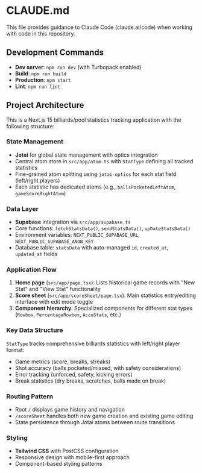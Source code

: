 # CLAUDE.md

This file provides guidance to Claude Code (claude.ai/code) when working with code in this repository.

## Development Commands

- **Dev server**: `npm run dev` (with Turbopack enabled)
- **Build**: `npm run build`
- **Production**: `npm start`
- **Lint**: `npm run lint`

## Project Architecture

This is a Next.js 15 billiards/pool statistics tracking application with the following structure:

### State Management
- **Jotai** for global state management with optics integration
- Central atom store in `src/app/atom.ts` with `StatType` defining all tracked statistics
- Fine-grained atom splitting using `jotai-optics` for each stat field (left/right players)
- Each statistic has dedicated atoms (e.g., `ballsPocketedLeftAtom`, `gameScoreRightAtom`)

### Data Layer
- **Supabase** integration via `src/app/supabase.ts`
- Core functions: `fetchStatsData()`, `sendStatsData()`, `upDateStatsData()`
- Environment variables: `NEXT_PUBLIC_SUPABASE_URL`, `NEXT_PUBLIC_SUPABASE_ANON_KEY`
- Database table: `statsData` with auto-managed `id`, `created_at`, `updated_at` fields

### Application Flow
1. **Home page** (`src/app/page.tsx`): Lists historical game records with "New Stat" and "View Stat" functionality
2. **Score sheet** (`src/app/scoreSheet/page.tsx`): Main statistics entry/editing interface with edit mode toggle
3. **Component hierarchy**: Specialized components for different stat types (`Rowbox`, `PercentageRowbox`, `AccuStats`, etc.)

### Key Data Structure
`StatType` tracks comprehensive billiards statistics with left/right player format:
- Game metrics (score, breaks, streaks)
- Shot accuracy (balls pocketed/missed, with safety considerations)
- Error tracking (unforced, safety, kicking errors)
- Break statistics (dry breaks, scratches, balls made on break)

### Routing Pattern
- Root `/` displays game history and navigation
- `/scoreSheet` handles both new game creation and existing game editing
- State persistence through Jotai atoms between route transitions

### Styling
- **Tailwind CSS** with PostCSS configuration
- Responsive design with mobile-first approach
- Component-based styling patterns